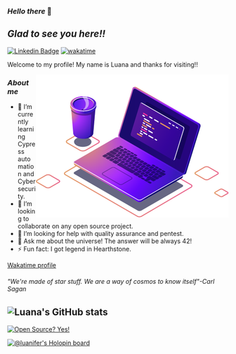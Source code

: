 ### _Hello there_  👋

## _Glad to see you here!!_  
[![Linkedin Badge](https://img.shields.io/badge/-Luana%20Vieira-6633cc?style=flat-square&logo=Linkedin&logoColor=white&link=https://www.linkedin.com/in/luanavieira95/)](https://www.linkedin.com/in/luanavieira95/) 
[![wakatime](https://wakatime.com/badge/user/35ae2a9f-1123-46ea-b1ce-594a165d3ae9.svg)](https://wakatime.com/@35ae2a9f-1123-46ea-b1ce-594a165d3ae9)

Welcome to my profile! My name is Luana and thanks for visiting!! 

<img align="right" src="https://github.com/LuanaVieira95/LuanaVieira95/raw/main/computer-illustration.png" widht="350"/>

 ### _About me_

- 🌱 I’m currently learning Cypress automation and Cybersecurity.
- 👯 I’m looking to collaborate on any open source project.
- 🤔 I’m looking for help with quality assurance and pentest.
- 💬 Ask me about the universe! The answer will be always 42!
- ⚡ Fun fact: I got legend in Hearthstone. 

[Wakatime profile](https://wakatime.com/@35ae2a9f-1123-46ea-b1ce-594a165d3ae9)
######  _"We're made of star stuff. We are a way of cosmos to know itself"-Carl Sagan_


![Luana's GitHub stats](https://github-readme-stats.vercel.app/api?username=LuanaVieira95&show_icons=true&theme=radical)
---
[![Open Source? Yes!](https://badgen.net/badge/Open%20Source%20%3F/Yes%21/blue?icon=github)](https://github.com/Naereen/badges/)



[![@luanifer's Holopin board](https://holopin.me/luanifer)](https://holopin.io/@luanifer)





